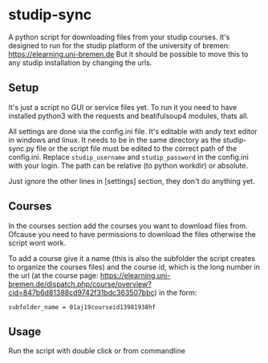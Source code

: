 # studip-sync
A python script for downloading files from your studip courses. It's designed
to run for the studip platform of the university of bremen: 
https://elearning.uni-bremen.de
But it should be possible to move this to any studip installation by changing
the urls.

## Setup
It's just a script no GUI or service files yet. To run it you need to have
installed python3 with the requests and beatifulsoup4 modules, thats all.

All settings are done via the config.ini file. It's editable with andy text
editor in windows and linux. It needs to be in the same directory as the
studip-sync.py file or the script file must be edited to the correct path of
the config.ini. Replace `studip_username` and `studip_password` in the
config.ini
with your login.
The path can be relative (to python workdir) or absolute.

Just ignore the other lines in [settings] section, they don't do anything yet.

## Courses
In the courses section add the courses you want to download files from. Ofcause
you need to have permissions to download the files otherwise the script wont
work.

To add a course give it a name (this is also the subfolder the script creates to
organize the courses files) and the course id, which is the long number in the
url (at the course page: https://elearning.uni-bremen.de/dispatch.php/course/overview?cid=847b6d81388cd9742f31bdc363507bbc) in the form:

```subfolder_name = 01aj19courseid13981938hf```

## Usage
Run the script with double click or from commandline 
